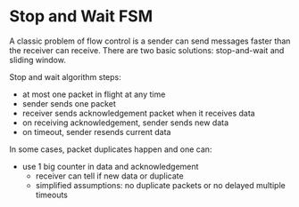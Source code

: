 # Stop and Wait FSM

A classic problem of flow control is a sender can send messages faster than the receiver can receive. There are two basic solutions: stop-and-wait and sliding window.

Stop and wait algorithm steps:
* at most one packet in flight at any time
* sender sends one packet
* receiver sends acknowledgement packet when it receives data
* on receiving acknowledgement, sender sends new data
* on timeout, sender resends current data

In some cases, packet duplicates happen and one can:
* use 1 big counter in data and acknowledgement
  * receiver can tell if new data or duplicate
  * simplified assumptions: no duplicate packets or no delayed multiple timeouts
